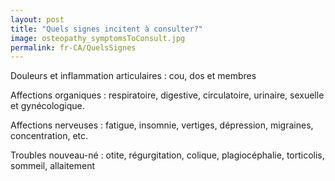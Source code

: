 ```yaml
---
layout: post
title: "Quels signes incitent à consulter?"
image: osteopathy_symptomsToConsult.jpg
permalink: fr-CA/QuelsSignes
---
```

Douleurs et inflammation articulaires : cou, dos et  membres

Affections organiques : respiratoire, digestive, circulatoire, urinaire, sexuelle et gynécologique.

Affections nerveuses : fatigue, insomnie, vertiges, dépression, migraines, concentration, etc.

Troubles nouveau-né : otite, régurgitation, colique, plagiocéphalie, torticolis, sommeil, allaitement